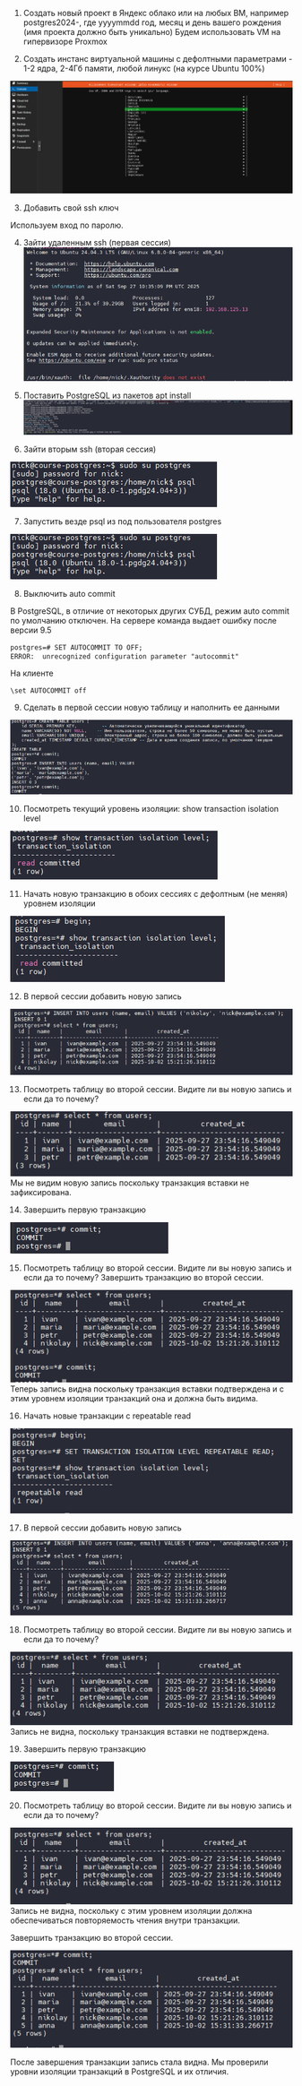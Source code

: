 
1. Создать новый проект в Яндекс облако или на любых ВМ, например postgres2024-<yyyymmdd>, где
yyyymmdd год, месяц и день вашего рождения (имя проекта должно быть уникально)
Будем использовать VM на гипервизоре Proxmox

2. Создать инстанс виртуальной машины с дефолтными параметрами - 1-2 ядра, 2-4Гб памяти, любой
линукс (на курсе Ubuntu 100%)

![Установка Ubuntu на Proxmox](image.png)

3. Добавить свой ssh ключ

Используем вход по паролю.

4. Зайти удаленным ssh (первая сессия)
![login](image-1.png)

5. Поставить PostgreSQL из пакетов apt install
![setup](image-2.png)

6. Зайти вторым ssh (вторая сессия)

![alt text](image-16.png)

7. Запустить везде psql из под пользователя postgres

![alt text](image-17.png)

8. Выключить auto commit

В PostgreSQL, в отличие от некоторых других СУБД, режим auto commit по умолчанию отключен. 
На сервере команда выдает ошибку после версии 9.5

```
postgres=# SET AUTOCOMMIT TO OFF;
ERROR:  unrecognized configuration parameter "autocommit"
```

На клиенте 
```
\set AUTOCOMMIT off
```

9. Сделать в первой сессии новую таблицу и наполнить ее данными

![create_table](image-3.png)

10. Посмотреть текущий уровень изоляции: show transaction isolation level

![alt text](image-4.png)

11. Начать новую транзакцию в обоих сессиях с дефолтным (не меняя) уровнем изоляции

![begin](image-5.png)

12. В первой сессии добавить новую запись

![insert](image-6.png)

13. Посмотреть таблицу во второй сессии. Видите ли вы новую запись и если да то почему?

![not_visible](image-7.png)
Мы не видим новую запись поскольку транзакция вставки не зафиксирована.

14. Завершить первую транзакцию

![commit](image-8.png)

15. Посмотреть таблицу во второй сессии. Видите ли вы новую запись и если да то почему?
Завершить транзакцию во второй сессии.

![visible](image-9.png)
Теперь запись видна поскольку транзакция вставки подтверждена и с этим уровнем изоляции транзакций она и должна быть видима.

16. Начать новые транзакции с repeatable read

![begin 2](image-10.png)

17. В первой сессии добавить новую запись

![insert 2](image-11.png)

18. Посмотреть таблицу во второй сессии. Видите ли вы новую запись и если да то почему?

![select 2](image-12.png)
Запись не видна, поскольку транзакция вставки не подтверждена.

19. Завершить первую транзакцию

![commit 2](image-13.png)

20. Посмотреть таблицу во второй сессии. Видите ли вы новую запись и если да то почему?

![select 3](image-14.png)
Запись не видна, поскольку с этим уровнем изоляции должна обеспечиваться повторяемость чтения внутри транзакции.

Завершить транзакцию во второй сессии. 

![commit 3](image-15.png)

После завершения транзакции запись стала видна.
Мы проверили уровни изоляции транзакций в PostgreSQL и их отличия.